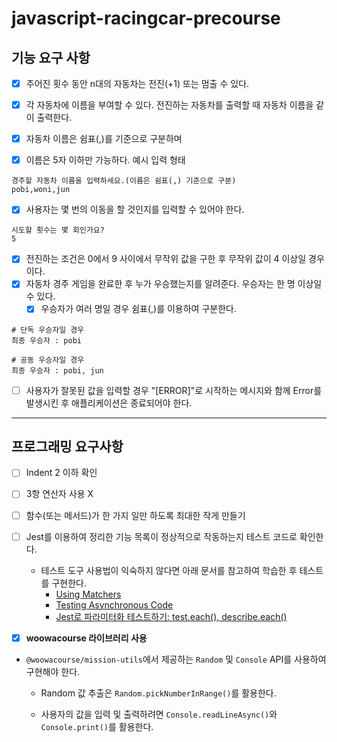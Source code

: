 # javascript-racingcar-precourse

## 기능 요구 사항

- [x] 주어진 횟수 동안 n대의 자동차는 전진(+1) 또는 멈출 수 있다.

- [x] 각 자동차에 이름을 부여할 수 있다. 전진하는 자동차를 출력할 때 자동차 이름을 같이 출력한다.
- [x] 자동차 이름은 쉼표(,)를 기준으로 구분하며
- [x] 이름은 5자 이하만 가능하다.
  예시 입력 형태

```shell
경주할 자동차 이름을 입력하세요.(이름은 쉼표(,) 기준으로 구분)
pobi,woni,jun
```

- [x] 사용자는 몇 번의 이동을 할 것인지를 입력할 수 있어야 한다.

```shell
시도할 횟수는 몇 회인가요?
5
```

- [x] 전진하는 조건은 0에서 9 사이에서 무작위 값을 구한 후 무작위 값이 4 이상일 경우이다.
- [x] 자동차 경주 게임을 완료한 후 누가 우승했는지를 알려준다. 우승자는 한 명 이상일 수 있다.
  - [x] 우승자가 여러 명일 경우 쉼표(,)를 이용하여 구분한다.

```shell
# 단독 우승자일 경우
최종 우승자 : pobi

# 공동 우승자일 경우
최종 우승자 : pobi, jun
```

- [ ] 사용자가 잘못된 값을 입력할 경우 "[ERROR]"로 시작하는 메시지와 함께 Error를 발생시킨 후 애플리케이션은 종료되어야 한다.

---

## 프로그래밍 요구사항

- [ ] Indent 2 이하 확인
- [ ] 3항 연산자 사용 X
- [ ] 함수(또는 메서드)가 한 가지 일만 하도록 최대한 작게 만들기
- [ ] Jest를 이용하여 정리한 기능 목록이 정상적으로 작동하는지 테스트 코드로 확인한다.
  - 테스트 도구 사용법이 익숙하지 않다면 아래 문서를 참고하여 학습한 후 테스트를 구현한다.
    - [Using Matchers](https://jestjs.io/docs/using-matchers)
    - [Testing Asynchronous Code](https://jestjs.io/docs/asynchronous)
    - [Jest로 파라미터화 테스트하기: test.each(), describe.each()](https://www.daleseo.com/jest-each)

- [x] **woowacourse 라이브러리 사용**

- ```@woowacourse/mission-utils```에서 제공하는 ```Random``` 및 ```Console``` API를 사용하여 구현해야 한다.

  - Random 값 추출은 `Random.pickNumberInRange()`를 활용한다.

  - 사용자의 값을 입력 및 출력하려면 `Console.readLineAsync()`와 `Console.print()`를 활용한다.